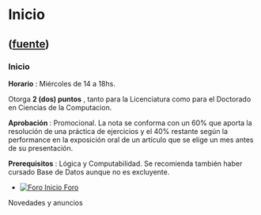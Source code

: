 # Inicio
([fuente](https://campus.exactas.uba.ar/course/view.php?id=1027))
---
### Inicio

 **Horario** : Miércoles de 14 a 18hs.

Otorga **2 (dos) puntos** , tanto para la Licenciatura como para el Doctorado
en Ciencias de la Computacion.

**Aprobación** : Promocional. La nota se conforma con un 60% que aporta la
resolución de una práctica de ejercicios y el 40% restante según la
performance en la exposición oral de un artículo que se elige un mes antes de
su presentación.

**Prerequisitos** : Lógica y Computabilidad. Se recomienda también haber
cursado Base de Datos aunque no es excluyente.

  - [![Foro](https://campus.exactas.uba.ar/theme/image.php/magazine/forum/1462913092/icon) Inicio Foro](https://campus.exactas.uba.ar/mod/forum/view.php?id=53785)

Novedades y anuncios

